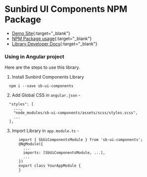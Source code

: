 # Sunbird UI Components NPM Package

- [Demo Site](https://sunbird-ed.github.io/sunbird-ui-components/site/){:target="_blank"}
- [NPM Package usage](https://github.com/Sunbird-Ed/sunbird-ui-components/blob/master/usage.md){:target="_blank"}
- [Library Developer Docs](https://github.com/Sunbird-Ed/sunbird-ui-components/blob/master/developer.md){:target="_blank"}

### Using in Angular project

Here are the steps to use this library.


1) Install Sunbird Components Library
  ```
    npm i --save sb-ui-components
  ```

2) Add Global CSS in `angular.json` -
  ```
    "styles": [
      ...,
      "node_modules/sb-ui-components/assets/scss/styles.scss",
      ...
    ],
  ```

3) Import Library in `app.module.ts` -
   ```
      import { SbUiComponentsModule } from 'sb-ui-components';
      @NgModule({
        ...
        imports: [SbUiComponentsModule, ...],
        ...
      })
      export class YourAppModule {
      }
   ```
